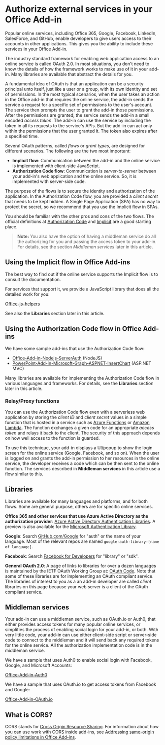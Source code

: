 # Authorize external services in your Office Add-in

Popular online services, including Office 365, Google, Facebook, LinkedIn, SalesForce, and GitHub, enable developers to give users access to their accounts in other applications. This gives you the ability to include these services in your Office Add-in. 

The industry standard framework for enabling web application access to an online service is called OAuth 2.0. In most situations, you don't need to know the details of how the framework works to make use of it in your add-in. Many libraries are available that abstract the details for you.

A fundamental idea of OAuth is that an application can be a security principal unto itself, just like a user or a group, with its own identity and set of permissions. In the most typical scenarios, when the user takes an action in the Office add-in that requires the online service, the add-in sends the service a request for a specific set of permissions to the user's account. The service then prompts the user to grant the add-in those permissions. After the permissions are granted, the service sends the add-in a small encoded *access token*. The add-in can use the service by including the token in all its requests to the service's APIs. But the add-in can act only within the permissions that the user granted it. The token also expires after a specified time.

Several OAuth patterns, called *flows* or *grant types*, are designed for different scenarios. The following are the two most important:

- **Implicit flow**: Communication between the add-in and the online service is implemented with client-side JavaScript.
- **Authorization Code flow**: Communication is *server-to-server* between your add-in's web application and the online service. So, it is implemented with server-side code.

The purpose of the flows is to secure the identity and authorization of the application. In the Authorization Code flow, you are provided a *client secret* that needs to be kept hidden. A Single Page Application (SPA) has no way to protect the secret, so we recommend that you use the Implicit flow in SPAs. 

You should be familiar with the other pros and cons of the two flows. The official definitions at [Authorization Code](https://tools.ietf.org/html/rfc6749#section-1.3.1) and [Implicit](https://tools.ietf.org/html/rfc6749#section-1.3.2) are a good starting place. 

>**Note:** You also have the option of having a middleman service do all the authorizing for you and passing the access token to your add-in. For details, see the section *Middleman services* later in this article.

## Using the Implicit flow in Office Add-ins
The best way to find out if the online service supports the Implicit flow is to consult the documentation.

For services that support it, we provide a JavaScript library that does all the detailed work for you:

[Office-js-helpers](https://github.com/OfficeDev/office-js-helpers)

See also the **Libraries** section later in this article.

## Using the Authorization Code flow in Office Add-ins

We have some sample add-ins that use the Authorization Code flow:

- [Office-Add-in-Nodejs-ServerAuth](https://github.com/OfficeDev/Office-Add-in-Nodejs-ServerAuth) (NodeJS)
- [PowerPoint-Add-in-Microsoft-Graph-ASPNET-InsertChart](https://github.com/OfficeDev/PowerPoint-Add-in-Microsoft-Graph-ASPNET-InsertChart) (ASP.NET MVC)

Many libraries are available for implementing the Authorization Code flow in various languages and frameworks. For details, see the **Libraries** section later in this article.

### Relay/Proxy functions

You can use the Authorization Code flow even with a serverless web application by storing the *client ID* and *client secret* values in a simple function that is hosted in a service such as [Azure Functions](https://azure.microsoft.com/en-us/services/functions) or [Amazon Lambda](https://aws.amazon.com/lambda).
The function exchanges a given code for an appropriate *access token* and relays it back to the client. The security of this approach depends on how well access to the function is guarded.

To use this technique, your add-in displays a UI/popup to show the login screen for the online service (Google, Facebook, and so on). When the user is logged on and grants the add-in permission to her resources in the online service, the developer receives a code which can be then sent to the online function. The services described in **Middleman services** in this article use a flow similar to this. 

## Libraries

Libraries are available for many languages and platforms, and for both flows. Some are general purpose, others are for specific online services. 

**Office 365 and other services that use Azure Active Directory as the authorization provider**: [Azure Active Directory Authentication Libraries](https://azure.microsoft.com/en-us/documentation/articles/active-directory-authentication-libraries/). A preview is also available for the [Microsoft Authentication Library](https://www.nuget.org/packages/Microsoft.Identity.Client).

**Google**: Search [GitHub.com/Google](https://github.com/google) for "auth" or the name of your language. Most of the relevant repos are named `google-auth-library-[name of language]`.

**Facebook**: Search [Facebook for Developers](https://developers.facebook.com) for "library" or "sdk". 

**General OAuth 2.0**: A page of links to libraries for over a dozen languages is maintained by the IETF OAuth Working Group at: [OAuth Code](http://oauth.net/code/). Note that some of these libraries are for implementing an OAuth compliant service. The libraries of interest to you as a an add-in developer are called *client* libraries on this page because your web server is a client of the OAuth compliant service.

## Middleman services

Your add-in can use a middleman service, such as OAuth.io or Auth0, that either provides access tokens for many popular online services, or simplifies the process of enabling social login for your add-in, or both. With very little code, your add-in can use either client-side script or server-side code to connect to the middleman and it will send back any required tokens for the online service. All the authorization implementation code is in the middleman service. 

We have a sample that uses Auth0 to enable social login with Facebook, Google, and Microsoft Accounts:

[Office-Add-in-Auth0](https://github.com/OfficeDev/Office-Add-in-Auth0)

We have a sample that uses OAuth.io to get access tokens from Facebook and Google:

[Office-Add-in-OAuth.io](https://github.com/OfficeDev/Office-Add-in-OAuth.io)

## What is CORS?

CORS stands for [Cross Origin Resource Sharing](https://developer.mozilla.org/en-US/docs/Web/HTTP/Access_control_CORS). For information about how you can use work with CORS inside add-ins, see [Addressing same-origin policy limitations in Office Add-ins](http://dev.office.com/docs/add-ins/develop/addressing-same-origin-policy-limitations).
